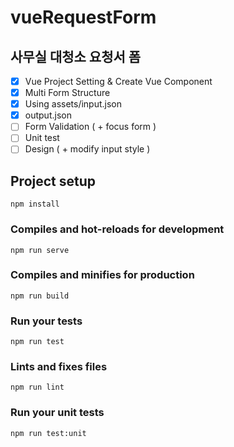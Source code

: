 # vueRequestForm

## 사무실 대청소 요청서 폼

* [x] Vue Project Setting & Create Vue Component
* [x] Multi Form Structure
* [x] Using assets/input.json
* [x] output.json
* [ ] Form Validation ( + focus form )
* [ ] Unit test 
* [ ] Design ( + modify input style )

## Project setup
```
npm install
```

### Compiles and hot-reloads for development
```
npm run serve
```

### Compiles and minifies for production
```
npm run build
```

### Run your tests
```
npm run test
```

### Lints and fixes files
```
npm run lint
```

### Run your unit tests
```
npm run test:unit
```

